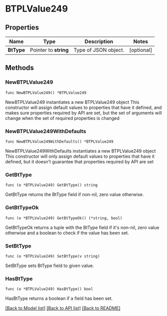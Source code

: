 # BTPLValue249

## Properties

Name | Type | Description | Notes
------------ | ------------- | ------------- | -------------
**BtType** | Pointer to **string** | Type of JSON object. | [optional] 

## Methods

### NewBTPLValue249

`func NewBTPLValue249() *BTPLValue249`

NewBTPLValue249 instantiates a new BTPLValue249 object
This constructor will assign default values to properties that have it defined,
and makes sure properties required by API are set, but the set of arguments
will change when the set of required properties is changed

### NewBTPLValue249WithDefaults

`func NewBTPLValue249WithDefaults() *BTPLValue249`

NewBTPLValue249WithDefaults instantiates a new BTPLValue249 object
This constructor will only assign default values to properties that have it defined,
but it doesn't guarantee that properties required by API are set

### GetBtType

`func (o *BTPLValue249) GetBtType() string`

GetBtType returns the BtType field if non-nil, zero value otherwise.

### GetBtTypeOk

`func (o *BTPLValue249) GetBtTypeOk() (*string, bool)`

GetBtTypeOk returns a tuple with the BtType field if it's non-nil, zero value otherwise
and a boolean to check if the value has been set.

### SetBtType

`func (o *BTPLValue249) SetBtType(v string)`

SetBtType sets BtType field to given value.

### HasBtType

`func (o *BTPLValue249) HasBtType() bool`

HasBtType returns a boolean if a field has been set.


[[Back to Model list]](../README.md#documentation-for-models) [[Back to API list]](../README.md#documentation-for-api-endpoints) [[Back to README]](../README.md)



